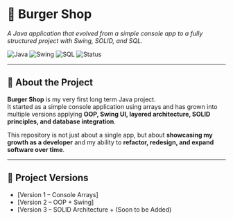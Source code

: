 # 🍔 Burger Shop
*A Java application that evolved from a simple console app to a fully structured project with Swing, SOLID, and SQL.*

![Java](https://img.shields.io/badge/Java-17-blue)
![Swing](https://img.shields.io/badge/Swing-GUI-orange)
![SQL](https://img.shields.io/badge/Database-SQL-green)
![Status](https://img.shields.io/badge/Status-Active-success)

---

## 📖 About the Project
**Burger Shop** is my very first long term Java project.  
It started as a simple console application using arrays and has grown into multiple versions 
applying **OOP, Swing UI, layered architecture, SOLID principles, and database integration**.  

This repository is not just about a single app, but about **showcasing my growth as a developer** and my ability to **refactor, redesign, and expand software over time**.

---

## 📂 Project Versions
- [Version 1 – Console Arrays]
- [Version 2 – OOP + Swing]
- [Version 3 – SOLID Architecture + (Soon to be Added)
 

